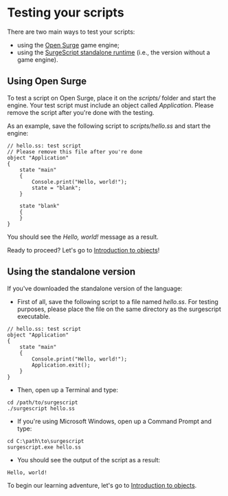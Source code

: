 Testing your scripts
====================

There are two main ways to test your scripts:

- using the [Open Surge](#using-open-surge) game engine;
- using the [SurgeScript standalone runtime](#using-the-standalone-version) (i.e., the version without a game engine).

Using Open Surge
----------------

To test a script on Open Surge, place it on the *scripts/* folder and start the engine. Your test script must include an object called *Application*. Please remove the script after you're done with the testing.

As an example, save the following script to *scripts/hello.ss* and start the engine:
```
// hello.ss: test script
// Please remove this file after you're done
object "Application"
{
    state "main"
    {
        Console.print("Hello, world!");
        state = "blank";
    }

    state "blank"
    {
    }
}
```

You should see the *Hello, world!* message as a result.

Ready to proceed? Let's go to [Introduction to objects](objects)!

Using the standalone version
----------------------------

If you've downloaded the standalone version of the language:

- First of all, save the following script to a file named *hello.ss*. For testing purposes, please place the file on the same directory as the surgescript executable.
```
// hello.ss: test script
object "Application"
{
    state "main"
    {
        Console.print("Hello, world!");
        Application.exit();
    }
}
```
- Then, open up a Terminal and type:
```
cd /path/to/surgescript
./surgescript hello.ss
```
- If you're using Microsoft Windows, open up a Command Prompt and type:
```
cd C:\path\to\surgescript
surgescript.exe hello.ss
```
- You should see the output of the script as a result:
```
Hello, world!
```

To begin our learning adventure, let's go to [Introduction to objects](objects).
